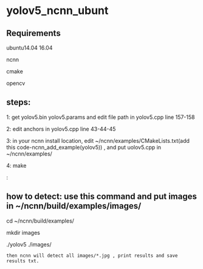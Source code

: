 # yolov5_ncnn_ubunt

## Requirements

  ubuntu14.04 16.04  

  ncnn  

  cmake 

  opencv

## steps:

  1: get yolov5.bin yolov5.params   and edit file path in yolov5.cpp line 157-158

  2: edit anchors in yolov5.cpp line 43-44-45

  3: in your ncnn install location, edit ~/ncnn/examples/CMakeLists.txt(add this code-ncnn_add_example(yolov5)) , and put uolov5.cpp in ~/ncnn/examples/ 

  4: make 

:
## how to detect: use this command and put images in ~/ncnn/build/examples/images/  
 
   cd ~/ncnn/build/examples/   
 
   mkdir images  
 
   ./yolov5 ./images/

    then ncnn will detect all images/*.jpg , print results and save results txt.
 
